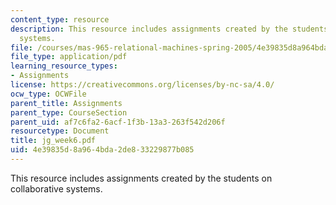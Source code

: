 ```yaml
---
content_type: resource
description: This resource includes assignments created by the students on collaborative
  systems.
file: /courses/mas-965-relational-machines-spring-2005/4e39835d8a964bda2de833229877b085_jg_week6.pdf
file_type: application/pdf
learning_resource_types:
- Assignments
license: https://creativecommons.org/licenses/by-nc-sa/4.0/
ocw_type: OCWFile
parent_title: Assignments
parent_type: CourseSection
parent_uid: af7c6fa2-6acf-1f3b-13a3-263f542d206f
resourcetype: Document
title: jg_week6.pdf
uid: 4e39835d-8a96-4bda-2de8-33229877b085
---
```

This resource includes assignments created by the students on collaborative systems.